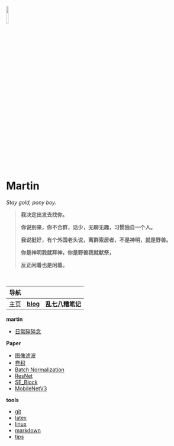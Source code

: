 <head><style type="text/css">h1:first-child {display:none;}</style></head>

<img src="https://cdn.jsdelivr.net/gh/lblbk/picgo/work/20201224164001.png" width="11%" height="11%" >

# **Martin**

*Stay gold, pony boy.*

> **我决定出发去找你。**
>
> **你说别来，你不合群，话少，无聊无趣，习惯独自一个人。**
>
> **我说挺好，有个外国老头说，离群索居者，不是神明，就是野兽。**
>
> **你是神明我就拜神，你是野兽我就献祭，**
>
> **反正闲着也是闲着。**

<br>


| 导航      |                                          |                                                   |
| --------- | ---------------------------------------- | ------------------------------------------------- |
| [主页](/) | **[blog](https://lblbk.github.io/blog)** | **[乱七八糟笔记](https://lblbk.github.io/lblbk)** |

**martin**

- [日常碎碎念](/blog//martin)

**Paper**

- [图像滤波](/blog/paper/image_processing)
- [卷积](/blog/paper/convolution)
- [Batch Normalization](/blog/paper/batchnormalization)
- [ResNet](/blog/paper/resnet)
- [SE_Block](/blog/se_block)
- [MobileNetV3](/blog/paper/mobilenetv3)

**tools**

- [git](/blog/tools/git)
- [latex](/blog/tools/latex)
- [linux](/blog/tools/Linux)
- [markdown](/blog/tools/md)
- [tips](/blog/tools/tips)

